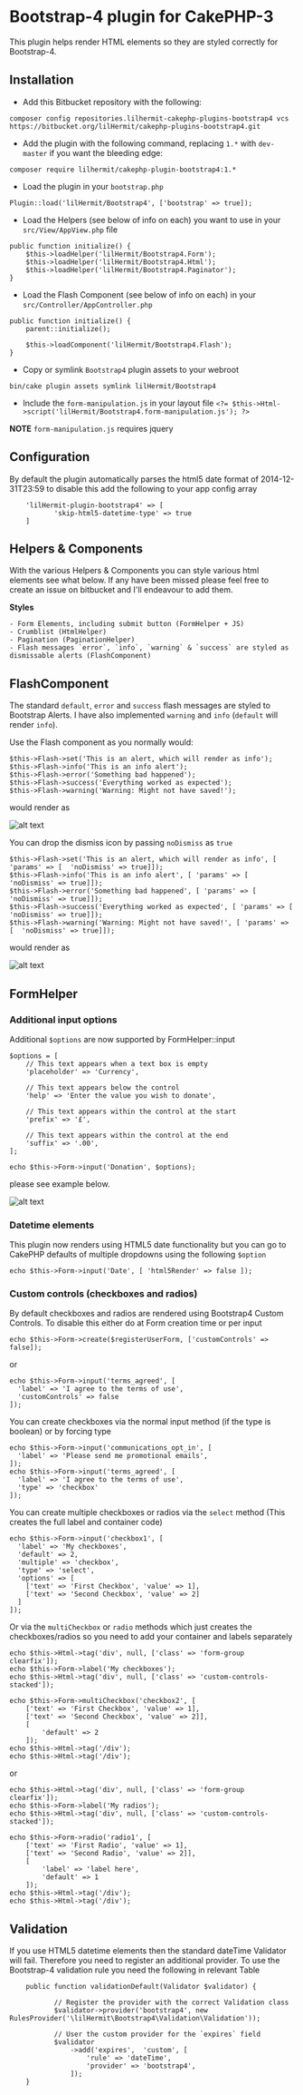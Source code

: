 # Bootstrap-4 plugin for CakePHP-3

This plugin helps render HTML elements so they are styled correctly for Bootstrap-4.

## Installation

- Add this Bitbucket repository with the following:

```
composer config repositories.lilhermit-cakephp-plugins-bootstrap4 vcs https://bitbucket.org/lilHermit/cakephp-plugins-bootstrap4.git
```

- Add the plugin with the following command, replacing `1.*` with `dev-master` if you want the bleeding edge:

```
composer require lilhermit/cakephp-plugin-bootstrap4:1.*
```

- Load the plugin in your `bootstrap.php`

```
Plugin::load('lilHermit/Bootstrap4', ['bootstrap' => true]);
```

- Load the Helpers (see below of info on each) you want to use in your `src/View/AppView.php` file

```
public function initialize() {
    $this->loadHelper('lilHermit/Bootstrap4.Form');
    $this->loadHelper('lilHermit/Bootstrap4.Html');
    $this->loadHelper('lilHermit/Bootstrap4.Paginator');
}
```

- Load the Flash Component (see below of info on each) in your `src/Controller/AppController.php`

```
public function initialize() {
    parent::initialize();

    $this->loadComponent('lilHermit/Bootstrap4.Flash');
}
```

- Copy or symlink `Bootstrap4` plugin assets to your webroot

```
bin/cake plugin assets symlink lilHermit/Bootstrap4
```

- Include the `form-manipulation.js` in your layout file `<?= $this->Html->script('lilHermit/Bootstrap4.form-manipulation.js'); ?>`

**NOTE**
`form-manipulation.js` requires jquery

## Configuration

By default the plugin automatically parses the html5 date format of 2014-12-31T23:59 to disable this add the following to your app config array

```
    'lilHermit-plugin-bootstrap4' => [
           'skip-html5-datetime-type' => true
    ]
```

## Helpers & Components

With the various Helpers & Components you can style various html elements see what below. If any have been missed please feel free to create an issue on bitbucket and I'll endeavour to add them.

**Styles**

    - Form Elements, including submit button (FormHelper + JS)
    - Crumblist (HtmlHelper)
    - Pagination (PaginationHelper)
    - Flash messages `error`, `info`, `warning` & `success` are styled as dismissable alerts (FlashComponent)

## FlashComponent

The standard `default`, `error` and `success` flash messages are styled to Bootstrap Alerts. I have also implemented `warning` and `info` (`default` will render `info`).

Use the Flash component as you normally would:

```
$this->Flash->set('This is an alert, which will render as info');
$this->Flash->info('This is an info alert');
$this->Flash->error('Something bad happened');
$this->Flash->success('Everything worked as expected');
$this->Flash->warning('Warning: Might not have saved!');
```
would render as

![alt text][alert-dismiss]

You can drop the dismiss icon by passing `noDismiss` as `true`

```
$this->Flash->set('This is an alert, which will render as info', [ 'params' => [  'noDismiss' => true]]);
$this->Flash->info('This is an info alert', [ 'params' => [  'noDismiss' => true]]);
$this->Flash->error('Something bad happened', [ 'params' => [  'noDismiss' => true]]);
$this->Flash->success('Everything worked as expected', [ 'params' => [  'noDismiss' => true]]);
$this->Flash->warning('Warning: Might not have saved!', [ 'params' => [  'noDismiss' => true]]);
```

would render as

![alt text][alert-not-dismiss]

[alert-dismiss]: docs/img/alerts-dismissable.png "Dismissable Alerts"
[alert-not-dismiss]: docs/img/alerts-not-dismissable.png "Non dismissable Alerts"

## FormHelper

### Additional input options

Additional `$options` are now supported by FormHelper::input

```
$options = [
    // This text appears when a text box is empty
    'placeholder' => 'Currency',

    // This text appears below the control
    'help' => 'Enter the value you wish to donate',

    // This text appears within the control at the start
    'prefix' => '£',

    // This text appears within the control at the end
    'suffix' => '.00',
];

echo $this->Form->input('Donation', $options);
```

please see example below.

![alt text](docs/img/input-example1.png "Input example")

### Datetime elements

This plugin now renders using HTML5 date functionality but you can go to CakePHP defaults of multiple dropdowns using the following `$option`

```
echo $this->Form->input('Date', [ 'html5Render' => false ]);
```

### Custom controls (checkboxes and radios)

By default checkboxes and radios are rendered using Bootstrap4 Custom Controls. To disable this either do at Form creation time or per input

```
echo $this->Form->create($registerUserForm, ['customControls' => false]);

```
or
```
echo $this->Form->input('terms_agreed', [
  'label' => 'I agree to the terms of use',
  'customControls' => false
]);
```
You can create checkboxes via the normal input method (if the type is boolean) or by forcing type
```
echo $this->Form->input('communications_opt_in', [
  'label' => 'Please send me promotional emails',
]);
echo $this->Form->input('terms_agreed', [
  'label' => 'I agree to the terms of use',
  'type' => 'checkbox'
]);

```
You can create multiple checkboxes or radios via the `select` method (This creates the full label and container code)
```
echo $this->Form->input('checkbox1', [
  'label' => 'My checkboxes',
  'default' => 2,
  'multiple' => 'checkbox',
  'type' => 'select',
  'options' => [
    ['text' => 'First Checkbox', 'value' => 1],
    ['text' => 'Second Checkbox', 'value' => 2]
  ]
]);
```
Or via the `multiCheckbox` or `radio` methods which just creates the checkboxes/radios so you need to add your container and labels separately
```
echo $this->Html->tag('div', null, ['class' => 'form-group clearfix']);
echo $this->Form->label('My checkboxes');
echo $this->Html->tag('div', null, ['class' => 'custom-controls-stacked']);

echo $this->Form->multiCheckbox('checkbox2', [
    ['text' => 'First Checkbox', 'value' => 1],
    ['text' => 'Second Checkbox', 'value' => 2]],
    [
        'default' => 2
    ]);
echo $this->Html->tag('/div');
echo $this->Html->tag('/div');
```
or
```
echo $this->Html->tag('div', null, ['class' => 'form-group clearfix']);
echo $this->Form->label('My radios');
echo $this->Html->tag('div', null, ['class' => 'custom-controls-stacked']);

echo $this->Form->radio('radio1', [
    ['text' => 'First Radio', 'value' => 1],
    ['text' => 'Second Radio', 'value' => 2]],
    [
        'label' => 'label here',
        'default' => 1
    ]);
echo $this->Html->tag('/div');
echo $this->Html->tag('/div');
```

## Validation

If you use HTML5 datetime elements then the standard dateTime Validator will fail. Therefore you need to register an additional provider. To use the Bootstrap-4 validation rule you need the following in relevant Table

```
    public function validationDefault(Validator $validator) {

           // Register the provider with the correct Validation class
           $validator->provider('bootstrap4', new RulesProvider('\lilHermit\Bootstrap4\Validation\Validation'));

           // User the custom provider for the `expires` field
           $validator
               ->add('expires',  'custom', [
                   'rule' => 'dateTime',
                   'provider' => 'bootstrap4',
               ]);
    }
```